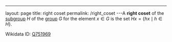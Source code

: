 ---
 layout: page
 title: right coset
 permalink: /right_coset
---A **right coset** of the [subgroup](https://defsmath.github.io/DefsMath/subgroup) $H$ of the [group](https://defsmath.github.io/DefsMath/group) $G$ for the element $x\in G$ is the set $Hx = \{hx\mid h \in H\}$.

Wikidata ID: [Q751969](https://www.wikidata.org/wiki/Q751969)